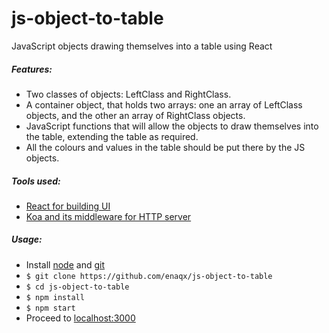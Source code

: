 js-object-to-table
==================

JavaScript objects drawing themselves into a table using React

##### Features:
  * Two classes of objects: LeftClass and RightClass.
  * A container object, that holds two arrays: one an array of LeftClass objects, and the other an array of RightClass objects.
  * JavaScript functions that will allow the objects to draw themselves into the  table, extending the table as required.
  * All the colours and values in the table should be put there by the JS objects.


##### Tools used:
  * [React for building UI](https://github.com/facebook/react)
  * [Koa and its middleware for HTTP server](https://github.com/koajs/koa)


##### Usage:
  * Install [node](https://github.com/joyent/node/wiki/Installing-Node.js-via-package-manager) and [git](http://git-scm.com/downloads)
  * `$ git clone https://github.com/enaqx/js-object-to-table`
  * `$ cd js-object-to-table`
  * `$ npm install`
  * `$ npm start`
  * Proceed to [localhost:3000](http://localhost:3000)